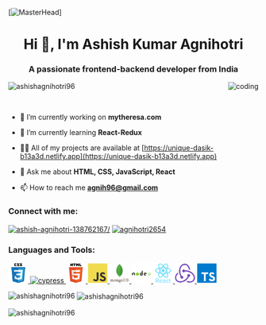 [![MasterHead](https://i.im.ge/2022/08/19/O71ct9.CLW8JbAu.gif)]

<h1 align="center">Hi 👋, I'm Ashish Kumar Agnihotri</h1>
<h3 align="center">A passionate frontend-backend developer from India</h3>
<img align="right" alt="coding" src="https://media0.giphy.com/media/qgQUggAC3Pfv687qPC/giphy.gif"/>
<p align="left"> <img src="https://komarev.com/ghpvc/?username=ashishagnihotri96&label=Profile%20views&color=0e75b6&style=flat" alt="ashishagnihotri96" /> </p>

<p align="left"> <a href="https://twitter.com/" target="blank"><img src="https://img.shields.io/twitter/follow/?logo=twitter&style=for-the-badge" alt="" /></a> </p>

- 🔭 I’m currently working on **mytheresa.com**

- 🌱 I’m currently learning **React-Redux**

- 👨‍💻 All of my projects are available at [https://unique-dasik-b13a3d.netlify.app](https://unique-dasik-b13a3d.netlify.app)

- 💬 Ask me about **HTML, CSS, JavaScript, React**

- 📫 How to reach me **agnih96@gmail.com**

<h3 align="left">Connect with me:</h3>
<p align="left">
<a href="https://linkedin.com/in/ashish-agnihotri-138762167/" target="blank"><img align="center" src="https://raw.githubusercontent.com/rahuldkjain/github-profile-readme-generator/master/src/images/icons/Social/linked-in-alt.svg" alt="ashish-agnihotri-138762167/" height="30" width="40" /></a>
<a href="https://instagram.com/agnihotri2654" target="blank"><img align="center" src="https://raw.githubusercontent.com/rahuldkjain/github-profile-readme-generator/master/src/images/icons/Social/instagram.svg" alt="agnihotri2654" height="30" width="40" /></a>
</p>

<h3 align="left">Languages and Tools:</h3>
<p align="left"> <a href="https://www.w3schools.com/css/" target="_blank" rel="noreferrer"> <img src="https://raw.githubusercontent.com/devicons/devicon/master/icons/css3/css3-original-wordmark.svg" alt="css3" width="40" height="40"/> </a> <a href="https://www.cypress.io" target="_blank" rel="noreferrer"> <img src="https://raw.githubusercontent.com/simple-icons/simple-icons/6e46ec1fc23b60c8fd0d2f2ff46db82e16dbd75f/icons/cypress.svg" alt="cypress" width="40" height="40"/> </a> <a href="https://www.w3.org/html/" target="_blank" rel="noreferrer"> <img src="https://raw.githubusercontent.com/devicons/devicon/master/icons/html5/html5-original-wordmark.svg" alt="html5" width="40" height="40"/> </a> <a href="https://developer.mozilla.org/en-US/docs/Web/JavaScript" target="_blank" rel="noreferrer"> <img src="https://raw.githubusercontent.com/devicons/devicon/master/icons/javascript/javascript-original.svg" alt="javascript" width="40" height="40"/> </a> <a href="https://www.mongodb.com/" target="_blank" rel="noreferrer"> <img src="https://raw.githubusercontent.com/devicons/devicon/master/icons/mongodb/mongodb-original-wordmark.svg" alt="mongodb" width="40" height="40"/> </a> <a href="https://nodejs.org" target="_blank" rel="noreferrer"> <img src="https://raw.githubusercontent.com/devicons/devicon/master/icons/nodejs/nodejs-original-wordmark.svg" alt="nodejs" width="40" height="40"/> </a> <a href="https://reactjs.org/" target="_blank" rel="noreferrer"> <img src="https://raw.githubusercontent.com/devicons/devicon/master/icons/react/react-original-wordmark.svg" alt="react" width="40" height="40"/> </a> <a href="https://redux.js.org" target="_blank" rel="noreferrer"> <img src="https://raw.githubusercontent.com/devicons/devicon/master/icons/redux/redux-original.svg" alt="redux" width="40" height="40"/> </a> <a href="https://www.typescriptlang.org/" target="_blank" rel="noreferrer"> <img src="https://raw.githubusercontent.com/devicons/devicon/master/icons/typescript/typescript-original.svg" alt="typescript" width="40" height="40"/> </a> </p>

<p><img align="left" src="https://github-readme-stats.vercel.app/api/top-langs?username=ashishagnihotri96&show_icons=true&locale=en&layout=compact" alt="ashishagnihotri96" /></p>

<p>&nbsp;<img align="center" src="https://github-readme-stats.vercel.app/api?username=ashishagnihotri96&show_icons=true&locale=en" alt="ashishagnihotri96" /></p>

<p><img align="center" src="https://github-readme-streak-stats.herokuapp.com/?user=ashishagnihotri96&" alt="ashishagnihotri96" /></p>
